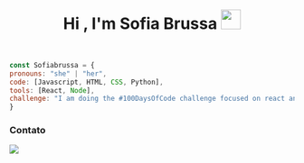 <h1 align="center"><b>Hi , I'm Sofia Brussa </b><img src="https://media.giphy.com/media/hvRJCLFzcasrR4ia7z/giphy.gif" width="35"></h1>
<!--  -->
<br>


``` js
const Sofiabrussa = {
pronouns: "she" | "her",
code: [Javascript, HTML, CSS, Python],
tools: [React, Node],
challenge: "I am doing the #100DaysOfCode challenge focused on react and typescript"
}
```

<!--
**Sofiabrussa/Sofiabrussa** is a ✨ _special_ ✨ repository because its `README.md` (this file) appears on your GitHub profile.

Here are some ideas to get you started:
- 🔭 I’m currently working on ...
- 🌱 I’m currently learning ...
- 👯 I’m looking to collaborate on ...
- 🤔 I’m looking for help with ...
- 💬 Ask me about ...
- 📫 How to reach me: ...
- 😄 Pronouns: ...
- ⚡ Fun fact: ...
-->


### Contato

<div>
  <a href="[link para su linkedin]" target="_blank"><img src="https://www.linkedin.com/in/sofia-brussa-osella-09a70442/" target="_blank"></a>   
</div>
